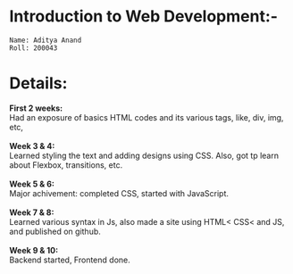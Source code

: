 # Introduction to Web Development:-
```
Name: Aditya Anand
Roll: 200043
```
# Details:
<b>First 2 weeks:</b>
<br>
Had an exposure of basics HTML codes and its various tags, like, div, img, etc,
<br>
<br>
<b>Week 3 & 4:</b>
<br>
Learned styling the text and adding designs using CSS. Also, got tp learn about Flexbox, transitions, etc.
<br>
<br>
<b>Week 5 & 6:</b>
<br>
Major achivement: completed CSS, started with JavaScript.
<br>
<br>
<b>Week 7 & 8:</b>
<br>
Learned various syntax in Js, also made a site using HTML< CSS< and JS, and published on github.
<br>
<br>
<b>Week 9 & 10:</b>
<br>
Backend started, Frontend done.
<br>
<br>
